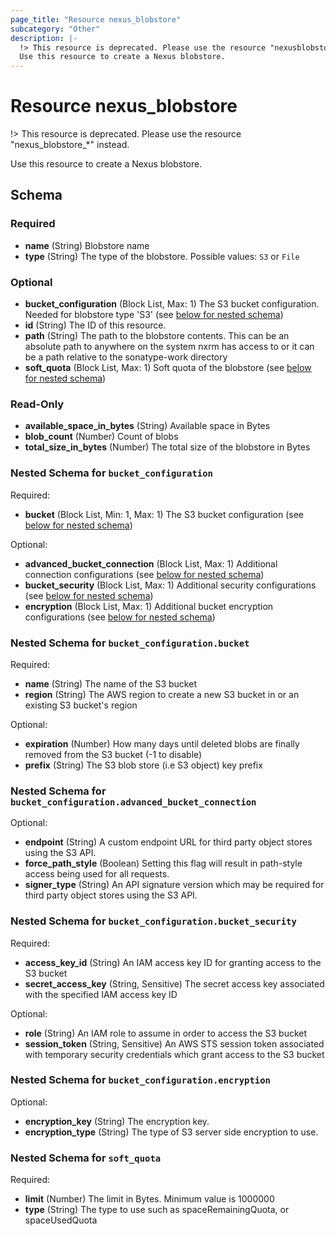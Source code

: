 ```yaml
---
page_title: "Resource nexus_blobstore"
subcategory: "Other"
description: |-
  !> This resource is deprecated. Please use the resource "nexusblobstore*" instead.
  Use this resource to create a Nexus blobstore.
---
```

# Resource nexus_blobstore
!> This resource is deprecated. Please use the resource "nexus_blobstore_*" instead.

Use this resource to create a Nexus blobstore.

<!-- schema generated by tfplugindocs -->
## Schema

### Required

- **name** (String) Blobstore name
- **type** (String) The type of the blobstore. Possible values: `S3` or `File`

### Optional

- **bucket_configuration** (Block List, Max: 1) The S3 bucket configuration. Needed for blobstore type 'S3' (see [below for nested schema](#nestedblock--bucket_configuration))
- **id** (String) The ID of this resource.
- **path** (String) The path to the blobstore contents. This can be an absolute path to anywhere on the system nxrm has access to or it can be a path relative to the sonatype-work directory
- **soft_quota** (Block List, Max: 1) Soft quota of the blobstore (see [below for nested schema](#nestedblock--soft_quota))

### Read-Only

- **available_space_in_bytes** (String) Available space in Bytes
- **blob_count** (Number) Count of blobs
- **total_size_in_bytes** (Number) The total size of the blobstore in Bytes

<a id="nestedblock--bucket_configuration"></a>
### Nested Schema for `bucket_configuration`

Required:

- **bucket** (Block List, Min: 1, Max: 1) The S3 bucket configuration (see [below for nested schema](#nestedblock--bucket_configuration--bucket))

Optional:

- **advanced_bucket_connection** (Block List, Max: 1) Additional connection configurations (see [below for nested schema](#nestedblock--bucket_configuration--advanced_bucket_connection))
- **bucket_security** (Block List, Max: 1) Additional security configurations (see [below for nested schema](#nestedblock--bucket_configuration--bucket_security))
- **encryption** (Block List, Max: 1) Additional bucket encryption configurations (see [below for nested schema](#nestedblock--bucket_configuration--encryption))

<a id="nestedblock--bucket_configuration--bucket"></a>
### Nested Schema for `bucket_configuration.bucket`

Required:

- **name** (String) The name of the S3 bucket
- **region** (String) The AWS region to create a new S3 bucket in or an existing S3 bucket's region

Optional:

- **expiration** (Number) How many days until deleted blobs are finally removed from the S3 bucket (-1 to disable)
- **prefix** (String) The S3 blob store (i.e S3 object) key prefix


<a id="nestedblock--bucket_configuration--advanced_bucket_connection"></a>
### Nested Schema for `bucket_configuration.advanced_bucket_connection`

Optional:

- **endpoint** (String) A custom endpoint URL for third party object stores using the S3 API.
- **force_path_style** (Boolean) Setting this flag will result in path-style access being used for all requests.
- **signer_type** (String) An API signature version which may be required for third party object stores using the S3 API.


<a id="nestedblock--bucket_configuration--bucket_security"></a>
### Nested Schema for `bucket_configuration.bucket_security`

Required:

- **access_key_id** (String) An IAM access key ID for granting access to the S3 bucket
- **secret_access_key** (String, Sensitive) The secret access key associated with the specified IAM access key ID

Optional:

- **role** (String) An IAM role to assume in order to access the S3 bucket
- **session_token** (String, Sensitive) An AWS STS session token associated with temporary security credentials which grant access to the S3 bucket


<a id="nestedblock--bucket_configuration--encryption"></a>
### Nested Schema for `bucket_configuration.encryption`

Optional:

- **encryption_key** (String) The encryption key.
- **encryption_type** (String) The type of S3 server side encryption to use.



<a id="nestedblock--soft_quota"></a>
### Nested Schema for `soft_quota`

Required:

- **limit** (Number) The limit in Bytes. Minimum value is 1000000
- **type** (String) The type to use such as spaceRemainingQuota, or spaceUsedQuota

